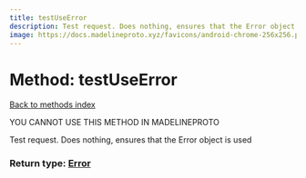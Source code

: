 ```yaml
---
title: testUseError
description: Test request. Does nothing, ensures that the Error object is used
image: https://docs.madelineproto.xyz/favicons/android-chrome-256x256.png
---
```

# Method: testUseError  
[Back to methods index](index.md)


YOU CANNOT USE THIS METHOD IN MADELINEPROTO


Test request. Does nothing, ensures that the Error object is used



### Return type: [Error](../types/Error.md)

